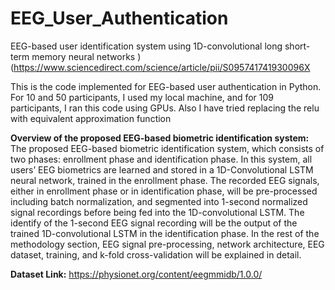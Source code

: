 # EEG_User_Authentication
EEG-based user identification system using 1D-convolutional long short-term memory neural networks )
(https://www.sciencedirect.com/science/article/pii/S095741741930096X

This is the code implemented for EEG-based user authentication in Python. For 10 and 50 participants, I used my local machine, and for 109 participants, I ran this code using GPUs. Also I have tried replacing the relu with equivalent approximation function

**Overview of the proposed EEG-based biometric identification system:**
The proposed EEG-based biometric identification system, which consists of two phases: enrollment
phase and identification phase. In this system, all users’ EEG biometrics are learned and stored in a 1D-Convolutional LSTM neural
network, trained in the enrollment phase. The recorded EEG signals, either in enrollment phase or in identification phase, will be
pre-processed including batch normalization, and segmented into
1-second normalized signal recordings before being fed into the
1D-convolutional LSTM. The identify of the 1-second EEG signal
recording will be the output of the trained 1D-convolutional LSTM
in the identification phase. In the rest of the methodology section,
EEG signal pre-processing, network architecture, EEG dataset, training, and k-fold cross-validation will be explained in detail.

**Dataset Link:**
https://physionet.org/content/eegmmidb/1.0.0/



